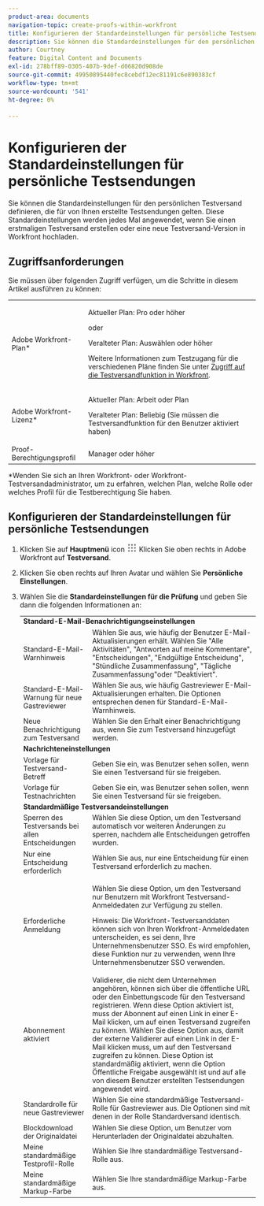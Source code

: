 ```yaml
---
product-area: documents
navigation-topic: create-proofs-within-workfront
title: Konfigurieren der Standardeinstellungen für persönliche Testsendungen
description: Sie können die Standardeinstellungen für den persönlichen Testversand definieren, die für von Ihnen erstellte Testsendungen gelten. Diese Standardeinstellungen werden jedes Mal angewendet, wenn Sie einen erstmaligen Testversand erstellen oder eine neue Testversand-Version in Workfront hochladen.
author: Courtney
feature: Digital Content and Documents
exl-id: 278bff89-0305-407b-9def-d06820d908de
source-git-commit: 49950895440fec8cebdf12ec81191c6e890383cf
workflow-type: tm+mt
source-wordcount: '541'
ht-degree: 0%

---
```


# Konfigurieren der Standardeinstellungen für persönliche Testsendungen

Sie können die Standardeinstellungen für den persönlichen Testversand definieren, die für von Ihnen erstellte Testsendungen gelten. Diese Standardeinstellungen werden jedes Mal angewendet, wenn Sie einen erstmaligen Testversand erstellen oder eine neue Testversand-Version in Workfront hochladen.

## Zugriffsanforderungen

Sie müssen über folgenden Zugriff verfügen, um die Schritte in diesem Artikel ausführen zu können:

<table style="table-layout:auto"> 
 <col> 
 <col> 
 <tbody> 
  <tr> 
   <td role="rowheader">Adobe Workfront-Plan*</td> 
   <td> <p>Aktueller Plan: Pro oder höher</p> <p>oder</p> <p>Veralteter Plan: Auswählen oder höher</p> <p>Weitere Informationen zum Testzugang für die verschiedenen Pläne finden Sie unter <a href="/help/quicksilver/administration-and-setup/manage-workfront/configure-proofing/access-to-proofing-functionality.md" class="MCXref xref">Zugriff auf die Testversandfunktion in Workfront</a>.</p> </td> 
  </tr> 
  <tr> 
   <td role="rowheader">Adobe Workfront-Lizenz*</td> 
   <td> <p>Aktueller Plan: Arbeit oder Plan</p> <p>Veralteter Plan: Beliebig (Sie müssen die Testversandfunktion für den Benutzer aktiviert haben)</p> </td> 
  </tr> 
  <tr> 
   <td role="rowheader">Proof-Berechtigungsprofil </td> 
   <td>Manager oder höher</td> 
  </tr> 
 </tbody> 
</table>

&#42;Wenden Sie sich an Ihren Workfront- oder Workfront-Testversandadministrator, um zu erfahren, welchen Plan, welche Rolle oder welches Profil für die Testberechtigung Sie haben.

## Konfigurieren der Standardeinstellungen für persönliche Testsendungen

1. Klicken Sie auf **Hauptmenü** icon ![](assets/main-menu-icon.png) Klicken Sie oben rechts in Adobe Workfront auf **Testversand**.

1. Klicken Sie oben rechts auf Ihren Avatar und wählen Sie **Persönliche Einstellungen**.
1. Wählen Sie die **Standardeinstellungen für die Prüfung** und geben Sie dann die folgenden Informationen an:

   <table style="table-layout:auto"> 
    <col> 
    <col> 
    <tbody> 
     <tr> 
      <td colspan="2"><strong>Standard-E-Mail-Benachrichtigungseinstellungen</strong> </td> 
     </tr> 
     <tr> 
      <td>Standard-E-Mail-Warnhinweis</td> 
      <td>Wählen Sie aus, wie häufig der Benutzer E-Mail-Aktualisierungen erhält. Wählen Sie "Alle Aktivitäten", "Antworten auf meine Kommentare", "Entscheidungen", "Endgültige Entscheidung", "Stündliche Zusammenfassung", "Tägliche Zusammenfassung"oder "Deaktiviert".</td> 
     </tr> 
     <tr> 
      <td>Standard-E-Mail-Warnung für neue Gastreviewer</td> 
      <td>Wählen Sie aus, wie häufig Gastreviewer E-Mail-Aktualisierungen erhalten. Die Optionen entsprechen denen für Standard-E-Mail-Warnhinweis.</td> 
     </tr> 
     <tr> 
      <td>Neue Benachrichtigung zum Testversand</td> 
      <td>Wählen Sie den Erhalt einer Benachrichtigung aus, wenn Sie zum Testversand hinzugefügt werden.</td> 
     </tr> 
     <tr> 
      <td colspan="2"><strong>Nachrichteneinstellungen</strong> </td> 
     </tr> 
     <tr> 
      <td>Vorlage für Testversand-Betreff</td> 
      <td>Geben Sie ein, was Benutzer sehen sollen, wenn Sie einen Testversand für sie freigeben.</td> 
     </tr> 
     <tr> 
      <td>Vorlage für Testnachrichten</td> 
      <td>Geben Sie ein, was Benutzer sehen sollen, wenn Sie einen Testversand für sie freigeben.</td> 
     </tr> 
     <tr> 
      <td colspan="2"><strong>Standardmäßige Testversandeinstellungen</strong> </td> 
     </tr> 
     <tr> 
      <td>Sperren des Testversands bei allen Entscheidungen</td> 
      <td>Wählen Sie diese Option, um den Testversand automatisch vor weiteren Änderungen zu sperren, nachdem alle Entscheidungen getroffen wurden.</td> 
     </tr> 
     <tr> 
      <td>Nur eine Entscheidung erforderlich</td> 
      <td>Wählen Sie aus, nur eine Entscheidung für einen Testversand erforderlich zu machen.</td> 
     </tr> 
     <tr> 
      <td>Erforderliche Anmeldung</td> 
      <td> <p>Wählen Sie diese Option, um den Testversand nur Benutzern mit Workfront Testversand-Anmeldedaten zur Verfügung zu stellen.</p> <p>Hinweis: Die Workfront-Testversanddaten können sich von Ihren Workfront-Anmeldedaten unterscheiden, es sei denn, Ihre Unternehmensbenutzer SSO. Es wird empfohlen, diese Funktion nur zu verwenden, wenn Ihre Unternehmensbenutzer SSO verwenden.</p> </td> 
     </tr> 
     <tr> 
      <td>Abonnement aktiviert</td> 
      <td>Validierer, die nicht dem Unternehmen angehören, können sich über die öffentliche URL oder den Einbettungscode für den Testversand registrieren. Wenn diese Option aktiviert ist, muss der Abonnent auf einen Link in einer E-Mail klicken, um auf einen Testversand zugreifen zu können. Wählen Sie diese Option aus, damit der externe Validierer auf einen Link in der E-Mail klicken muss, um auf den Testversand zugreifen zu können. Diese Option ist standardmäßig aktiviert, wenn die Option Öffentliche Freigabe ausgewählt ist und auf alle von diesem Benutzer erstellten Testsendungen angewendet wird. </td> 
     </tr> 
     <tr> 
      <td>Standardrolle für neue Gastreviewer</td> 
      <td>Wählen Sie eine standardmäßige Testversand-Rolle für Gastreviewer aus. Die Optionen sind mit denen in der Rolle Standardversand identisch.</td> 
     </tr> 
     <tr> 
      <td>Blockdownload der Originaldatei</td> 
      <td>Wählen Sie diese Option, um Benutzer vom Herunterladen der Originaldatei abzuhalten. </td> 
     </tr> 
     <tr> 
      <td>Meine standardmäßige Testprofil-Rolle</td> 
      <td>Wählen Sie Ihre standardmäßige Testversand-Rolle aus. </td> 
     </tr> 
     <tr> 
      <td>Meine standardmäßige Markup-Farbe</td> 
      <td>Wählen Sie Ihre standardmäßige Markup-Farbe aus. </td> 
     </tr> 
    </tbody> 
   </table>

